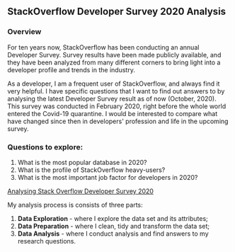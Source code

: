 ## StackOverflow Developer Survey 2020 Analysis

### Overview
For ten years now, StackOverflow  has been conducting an annual Developer Survey. Survey results have been made publicly available, and they have been analyzed from many different corners to bring light into a developer profile and trends in the industry. 

As a developer, I am a frequent user of StackOverflow, and always find it very helpful. I have specific questions that I want to find out answers to by analysing the latest Developer Survey result as of now (October, 2020). This survey was conducted in February 2020, right before the whole world entered the Covid-19 quarantine. I would be interested to compare what have changed since then in developers' profession and life in the upcoming survey. 

### Questions to explore:
1. What is the most popular database in 2020?
2. What is the profile of StackOverflow heavy-users?
3. What is the most important job factor for developers in 2020?

[Analysing Stack Overflow Developer Survey 2020](https://insights.stackoverflow.com/survey)

My analysis process is consists of three parts: 
1. **Data Exploration** - where I explore the data set and its attributes;
2. **Data Preparation** - where I clean, tidy and transform the data set;
3. **Data Analysis** - where I conduct analysis and find answers to my research questions.
